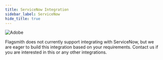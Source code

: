 ```yaml
---
title: ServiceNow Integration
sidebar_label: ServiceNow
hide_title: true
---
```


![Adobe](/img/integrations/servicenow/servicenow-logo.svg)

Flagsmith does not currently support integrating with ServiceNow, but we are eager to build this integration based on
your requirements.
<a class="open-chat" data-crisp-chat-message="Hello, I'm interested in integrating with ServiceNow.">Contact us</a> if
you are interested in this or any other integrations.